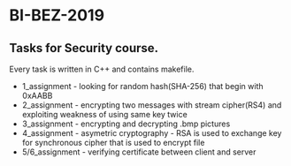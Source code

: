# BI-BEZ-2019
## Tasks for Security course.
Every task is written in C++ and contains makefile.

 - 1_assignment - looking for random hash(SHA-256) that begin with 0xAABB
 - 2_assignment - encrypting two messages with stream cipher(RS4) and exploiting
                  weakness of using same key twice
 - 3_assignment - encrypting and decrypting .bmp pictures
 - 4_assignment - asymetric cryptography - RSA is used to exchange key for synchronous cipher that is used to encrypt file
 - 5/6_assignment - verifying certificate between client and server
 